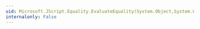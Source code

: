 ```yaml
---
uid: Microsoft.JScript.Equality.EvaluateEquality(System.Object,System.Object)
internalonly: False
---
```

